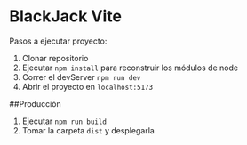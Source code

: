 # BlackJack Vite

Pasos a ejecutar proyecto:

1. Clonar repositorio
2. Ejecutar ```npm install``` para reconstruir los módulos de node
3. Correr el devServer ```npm run dev```
4. Abrir el proyecto en ```localhost:5173```

##Producción

1. Ejecutar ```npm run build```
2. Tomar la carpeta ```dist``` y desplegarla